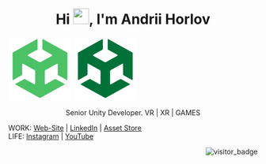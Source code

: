 <h1 align="center">
  Hi <img src="https://raw.githubusercontent.com/umenzi/umenzi/main/wave.gif" width=32 height=32>, I'm Andrii Horlov
</h1>

<img src="images/icons/unity2.svg" width="128"/>
<img src="images/icons/unity.svg" width="128"/>

<p align="center">
  Senior Unity Developer. VR | XR | GAMES
</p>

  WORK: [Web-Site](https://andriihorlov.github.io/) | [LinkedIn](https://www.linkedin.com/in/fidgetik/) | [Asset Store](https://assetstore.unity.com/publishers/94841)
  <br>LIFE: [Instagram](https://www.instagram.com/fidgetik/) | [YouTube](https://www.youtube.com/@fidgetpk)

  <img align="right" src="https://api.visitorbadge.io/api/visitors?path=https://github.com/andriihorlov&style=default" alt="visitor_badge">
<!--
**andriihorlov/andriihorlov** is a ✨ _special_ ✨ repository because its `README.md` (this file) appears on your GitHub profile.

Here are some ideas to get you started:

- 🔭 I’m currently working on ...
- 🌱 I’m currently learning ...
- 👯 I’m looking to collaborate on ...
- 🤔 I’m looking for help with ...
- 💬 Ask me about ...
- 📫 How to reach me: ...
- 😄 Pronouns: ...
- ⚡ Fun fact: ...
-->
